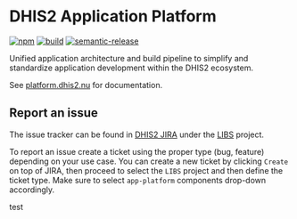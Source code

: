 # DHIS2 Application Platform

[![npm](https://img.shields.io/npm/v/@dhis2/cli-app-scripts.svg)](https://www.npmjs.com/package/@dhis2/cli-app-scripts)
[![build](https://img.shields.io/travis/dhis2/app-platform.svg?branch=master)](https://travis-ci.com/dhis2/app-platform)
[![semantic-release](https://img.shields.io/badge/%20%20%F0%9F%93%A6%F0%9F%9A%80-semantic--release-e10079.svg)](https://github.com/semantic-release/semantic-release)

Unified application architecture and build pipeline to simplify and standardize application development within the DHIS2 ecosystem.

See [platform.dhis2.nu](https://platform.dhis2.nu) for documentation.

## Report an issue

The issue tracker can be found in [DHIS2 JIRA](https://dhis2.atlassian.net)
under the [LIBS](https://dhis2.atlassian.net/browse/LIBS) project.

To report an issue create a ticket using the proper type (bug, feature) depending on your use case. You can create a new ticket by clicking `Create` on top of JIRA, then proceed to select the `LIBS` project and then define the ticket type. Make sure to select `app-platform` components drop-down accordingly.

test

